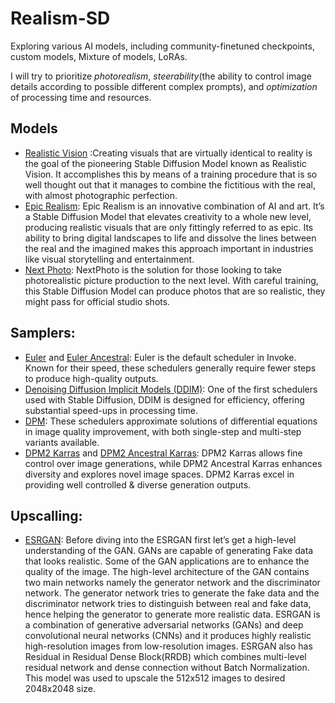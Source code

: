 # Realism-SD
Exploring various AI models, including community-finetuned checkpoints, custom models, Mixture of models, LoRAs. <br>

I will try to prioritize _photorealism_, _steerability_(the ability to control image details according to possible different complex prompts), and _optimization_ of processing time and resources. <br>

## Models
* [Realistic Vision](https://civitai.com/models/4201/realistic-vision-v60-b1 "Realistic Vision 6.0") :Creating visuals that are virtually identical to reality is the goal of the pioneering Stable Diffusion Model known as Realistic Vision. It accomplishes this by means of a training procedure that is so well thought out that it manages to combine the fictitious with the real, with almost photographic perfection.<br> 
* [Epic Realism](https://civitai.com/models/25694/epicrealism): Epic Realism is an innovative combination of AI and art. It’s a Stable Diffusion Model that elevates creativity to a whole new level, producing realistic visuals that are only fittingly referred to as epic. Its ability to bring digital landscapes to life and dissolve the lines between the real and the imagined makes this approach important in industries like visual storytelling and entertainment.<br>
* [Next Photo](https://civitai.com/models/84335/nextphoto): NextPhoto is the solution for those looking to take photorealistic picture production to the next level. With careful training, this Stable Diffusion Model can produce photos that are so realistic, they might pass for official studio shots.
## Samplers: 
* [Euler](https://huggingface.co/docs/diffusers/v0.17.1/api/schedulers/euler_ancestral) and [Euler Ancestral](https://huggingface.co/docs/diffusers/en/api/schedulers/euler_ancestral): Euler is the default scheduler in Invoke. Known for their speed, these schedulers generally require fewer steps to produce high-quality outputs.<br>
* [Denoising Diffusion Implicit Models (DDIM)](https://huggingface.co/docs/diffusers/v0.11.0/en/api/schedulers/ddim): One of the first schedulers used with Stable Diffusion, DDIM is designed for efficiency, offering substantial speed-ups in processing time.<br>
* [DPM](https://huggingface.co/docs/diffusers/en/api/schedulers/ddpm): These schedulers approximate solutions of differential equations in image quality improvement, with both single-step and multi-step variants available.<br>
* [DPM2 Karras](https://huggingface.co/notsk007/DPM2-Karras) and [DPM2 Ancestral Karras](https://huggingface.co/docs/diffusers/main/en/api/schedulers/dpm_discrete_ancestral): DPM2 Karras allows fine control over image generations, while DPM2 Ancestral Karras enhances diversity and explores novel image spaces. DPM2 Karras excel in providing well controlled & diverse generation outputs.<br>

## Upscalling:
* [ESRGAN](https://github.com/xinntao/ESRGAN): Before diving into the ESRGAN first let’s get a high-level understanding of the GAN. GANs are capable of generating Fake data that looks realistic. Some of the GAN applications are to enhance the quality of the image. The high-level architecture of the GAN contains two main networks namely the generator network and the discriminator network. The generator network tries to generate the fake data and the discriminator network tries to distinguish between real and fake data, hence helping the generator to generate more realistic data.
ESRGAN is a combination of generative adversarial networks (GANs) and deep convolutional neural networks (CNNs) and it produces highly realistic high-resolution images from low-resolution images.  ESRGAN also has Residual in Residual Dense Block(RRDB) which combines multi-level residual network and dense connection without Batch Normalization.
This model was used to upscale the 512x512 images to desired 2048x2048 size.


